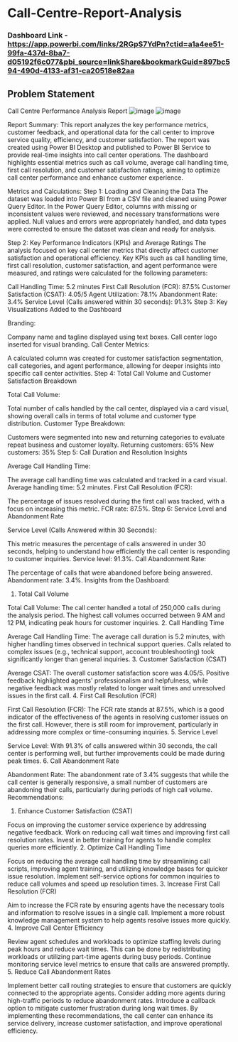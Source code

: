 # Call-Centre-Report-Analysis
### Dashboard Link - https://app.powerbi.com/links/2RGpS7YdPn?ctid=a1a4ee51-99fa-437d-8ba7-d05192f6c077&pbi_source=linkShare&bookmarkGuid=897bc594-490d-4133-af31-ca20518e82aa
## Problem Statement

Call Centre Performance Analysis Report
![image](https://github.com/user-attachments/assets/f6f6fe4b-498e-44b6-b39c-265c390fe56a)
![image](https://github.com/user-attachments/assets/2bc14740-0c74-4c41-9f4f-4c39961fb87d)

Report Summary:
This report analyzes the key performance metrics, customer feedback, and operational data for the call center to improve service quality, efficiency, and customer satisfaction. The report was created using Power BI Desktop and published to Power BI Service to provide real-time insights into call center operations. The dashboard highlights essential metrics such as call volume, average call handling time, first call resolution, and customer satisfaction ratings, aiming to optimize call center performance and enhance customer experience.

Metrics and Calculations:
Step 1: Loading and Cleaning the Data The dataset was loaded into Power BI from a CSV file and cleaned using Power Query Editor. In the Power Query Editor, columns with missing or inconsistent values were reviewed, and necessary transformations were applied. Null values and errors were appropriately handled, and data types were corrected to ensure the dataset was clean and ready for analysis.

Step 2: Key Performance Indicators (KPIs) and Average Ratings The analysis focused on key call center metrics that directly affect customer satisfaction and operational efficiency. Key KPIs such as call handling time, first call resolution, customer satisfaction, and agent performance were measured, and ratings were calculated for the following parameters:

Call Handling Time: 5.2 minutes
First Call Resolution (FCR): 87.5%
Customer Satisfaction (CSAT): 4.05/5
Agent Utilization: 78.1%
Abandonment Rate: 3.4%
Service Level (Calls answered within 30 seconds): 91.3%
Step 3: Key Visualizations Added to the Dashboard

Branding:

Company name and tagline displayed using text boxes.
Call center logo inserted for visual branding.
Call Center Metrics:

A calculated column was created for customer satisfaction segmentation, call categories, and agent performance, allowing for deeper insights into specific call center activities.
Step 4: Total Call Volume and Customer Satisfaction Breakdown

Total Call Volume:

Total number of calls handled by the call center, displayed via a card visual, showing overall calls in terms of total volume and customer type distribution.
Customer Type Breakdown:

Customers were segmented into new and returning categories to evaluate repeat business and customer loyalty.
Returning customers: 65%
New customers: 35%
Step 5: Call Duration and Resolution Insights

Average Call Handling Time:

The average call handling time was calculated and tracked in a card visual.
Average handling time: 5.2 minutes.
First Call Resolution (FCR):

The percentage of issues resolved during the first call was tracked, with a focus on increasing this metric.
FCR rate: 87.5%.
Step 6: Service Level and Abandonment Rate

Service Level (Calls Answered within 30 Seconds):

This metric measures the percentage of calls answered in under 30 seconds, helping to understand how efficiently the call center is responding to customer inquiries.
Service level: 91.3%.
Call Abandonment Rate:

The percentage of calls that were abandoned before being answered.
Abandonment rate: 3.4%.
Insights from the Dashboard:
1. Total Call Volume

Total Call Volume: The call center handled a total of 250,000 calls during the analysis period.
The highest call volumes occurred between 9 AM and 12 PM, indicating peak hours for customer inquiries.
2. Call Handling Time

Average Call Handling Time: The average call duration is 5.2 minutes, with higher handling times observed in technical support queries.
Calls related to complex issues (e.g., technical support, account troubleshooting) took significantly longer than general inquiries.
3. Customer Satisfaction (CSAT)

Average CSAT: The overall customer satisfaction score was 4.05/5.
Positive feedback highlighted agents' professionalism and helpfulness, while negative feedback was mostly related to longer wait times and unresolved issues in the first call.
4. First Call Resolution (FCR)

First Call Resolution (FCR): The FCR rate stands at 87.5%, which is a good indicator of the effectiveness of the agents in resolving customer issues on the first call. However, there is still room for improvement, particularly in addressing more complex or time-consuming inquiries.
5. Service Level

Service Level: With 91.3% of calls answered within 30 seconds, the call center is performing well, but further improvements could be made during peak times.
6. Call Abandonment Rate

Abandonment Rate: The abandonment rate of 3.4% suggests that while the call center is generally responsive, a small number of customers are abandoning their calls, particularly during periods of high call volume.
Recommendations:
1. Enhance Customer Satisfaction (CSAT)

Focus on improving the customer service experience by addressing negative feedback. Work on reducing call wait times and improving first call resolution rates.
Invest in better training for agents to handle complex queries more efficiently.
2. Optimize Call Handling Time

Focus on reducing the average call handling time by streamlining call scripts, improving agent training, and utilizing knowledge bases for quicker issue resolution.
Implement self-service options for common inquiries to reduce call volumes and speed up resolution times.
3. Increase First Call Resolution (FCR)

Aim to increase the FCR rate by ensuring agents have the necessary tools and information to resolve issues in a single call.
Implement a more robust knowledge management system to help agents resolve issues more quickly.
4. Improve Call Center Efficiency

Review agent schedules and workloads to optimize staffing levels during peak hours and reduce wait times. This can be done by redistributing workloads or utilizing part-time agents during busy periods.
Continue monitoring service level metrics to ensure that calls are answered promptly.
5. Reduce Call Abandonment Rates

Implement better call routing strategies to ensure that customers are quickly connected to the appropriate agents. Consider adding more agents during high-traffic periods to reduce abandonment rates.
Introduce a callback option to mitigate customer frustration during long wait times.
By implementing these recommendations, the call center can enhance its service delivery, increase customer satisfaction, and improve operational efficiency.
